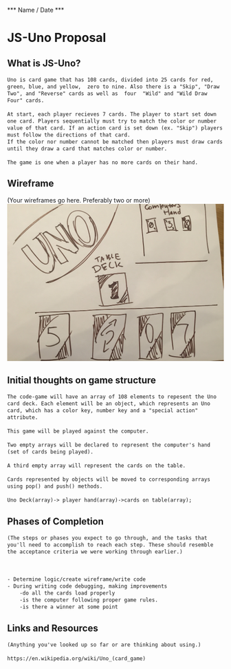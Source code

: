 *** Name / Date ***

# JS-Uno Proposal

## What is JS-Uno?

    Uno is card game that has 108 cards, divided into 25 cards for red, green, blue, and yellow,  zero to nine. Also there is a "Skip", "Draw Two", and "Reverse" cards as well as  four  "Wild" and "Wild Draw Four" cards.

    At start, each player recieves 7 cards. The player to start set down one card. Players sequentially must try to match the color or number value of that card. If an action card is set down (ex. "Skip") players must follow the directions of that card. 
    If the color nor number cannot be matched then players must draw cards until they draw a card that matches color or number. 

    The game is one when a player has no more cards on their hand. 


## Wireframe

(Your wireframes go here. Preferably two or more)
![alternate text](GameWireFrame.jpg)

## Initial thoughts on game structure

    The code-game will have an array of 108 elements to repesent the Uno card deck. Each element will be an object, which represents an Uno card, which has a color key, number key and a "special action" attribute.

    This game will be played against the computer.

    Two empty arrays will be declared to represent the computer's hand
    (set of cards being played).

    A third empty array will represent the cards on the table. 

    Cards represented by objects will be moved to corresponding arrays using pop() and push() methods.

    Uno Deck(array)-> player hand(array)->cards on table(array);  



## Phases of Completion

    (The steps or phases you expect to go through, and the tasks that you'll need to accomplish to reach each step. These should resemble the acceptance criteria we were working through earlier.)



    - Determine logic/create wireframe/write code
    - During writing code debugging, making improvements
        -do all the cards load properly
        -is the computer following proper game rules. 
        -is there a winner at some point 

## Links and Resources

    (Anything you've looked up so far or are thinking about using.)

    https://en.wikipedia.org/wiki/Uno_(card_game)